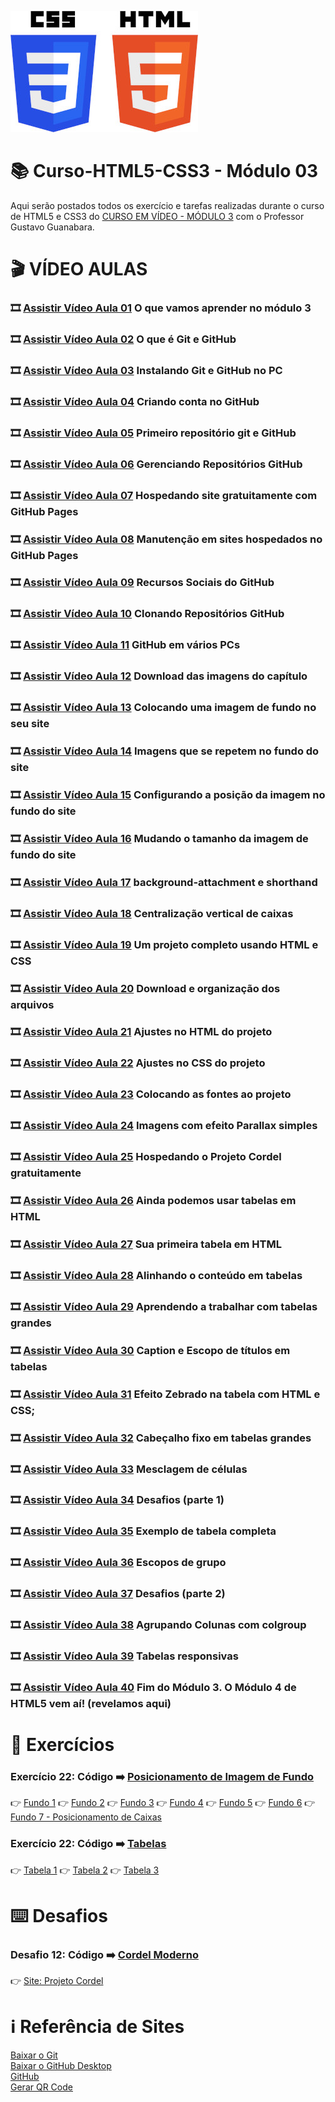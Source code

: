 ![image](https://github.com/ArgemiroC/Curso-Html5-Css3/blob/main/html-css/Modulo%201/imagens-extras/CSS3_and_HTML5-300.jpg)

# :books: Curso-HTML5-CSS3 - Módulo 03

Aqui serão postados todos os exercício e tarefas realizadas durante o curso de HTML5 e CSS3 do [CURSO EM VÍDEO - MÓDULO 3](https://www.youtube.com/playlist?list=PLHz_AreHm4dmcAviDwiGgHbeEJToxbOpZ) com o Professor Gustavo Guanabara.

# :clapper: VÍDEO AULAS
### :film_strip: [Assistir Vídeo Aula 01](https://www.youtube.com/watch?v=ofFgnDtn_1c&list=PLHz_AreHm4dmcAviDwiGgHbeEJToxbOpZ&index=1) O que vamos aprender no módulo 3<br>
### :film_strip: [Assistir Vídeo Aula 02](https://www.youtube.com/watch?v=GDGMf2bnHlE&list=PLHz_AreHm4dmcAviDwiGgHbeEJToxbOpZ&index=2) O que é Git e GitHub<br>
### :film_strip: [Assistir Vídeo Aula 03](https://www.youtube.com/watch?v=NgWExh3bswg&list=PLHz_AreHm4dmcAviDwiGgHbeEJToxbOpZ&index=3) Instalando Git e GitHub no PC<br>
### :film_strip: [Assistir Vídeo Aula 04](https://www.youtube.com/watch?v=1QTi8nIlK1o&list=PLHz_AreHm4dmcAviDwiGgHbeEJToxbOpZ&index=4) Criando conta no GitHub<br> 
### :film_strip: [Assistir Vídeo Aula 05](https://www.youtube.com/watch?v=P0Hvrf8T3zo&list=PLHz_AreHm4dmcAviDwiGgHbeEJToxbOpZ&index=5) Primeiro repositório git e GitHub<br>
### :film_strip: [Assistir Vídeo Aula 06](https://www.youtube.com/watch?v=Sbcu_GuySjo&list=PLHz_AreHm4dmcAviDwiGgHbeEJToxbOpZ&index=6) Gerenciando Repositórios GitHub<br>
### :film_strip: [Assistir Vídeo Aula 07](https://www.youtube.com/watch?v=_jI3782DGDc&list=PLHz_AreHm4dmcAviDwiGgHbeEJToxbOpZ&index=7) Hospedando site gratuitamente com GitHub Pages<br>
### :film_strip: [Assistir Vídeo Aula 08](https://www.youtube.com/watch?v=ejQwG2cvWxg&list=PLHz_AreHm4dmcAviDwiGgHbeEJToxbOpZ&index=8) Manutenção em sites hospedados no GitHub Pages<br>
### :film_strip: [Assistir Vídeo Aula 09](https://www.youtube.com/watch?v=g5orqzMzwkY&list=PLHz_AreHm4dmcAviDwiGgHbeEJToxbOpZ&index=9) Recursos Sociais do GitHub<br>
### :film_strip: [Assistir Vídeo Aula 10](https://www.youtube.com/watch?v=sRBSr9X5nAQ&list=PLHz_AreHm4dmcAviDwiGgHbeEJToxbOpZ&index=10) Clonando Repositórios GitHub<br>
### :film_strip: [Assistir Vídeo Aula 11](https://www.youtube.com/watch?v=c-MATEcIuPQ&list=PLHz_AreHm4dmcAviDwiGgHbeEJToxbOpZ&index=11) GitHub em vários PCs<br>
### :film_strip: [Assistir Vídeo Aula 12](https://www.youtube.com/watch?v=sms5H5cKDy4&list=PLHz_AreHm4dmcAviDwiGgHbeEJToxbOpZ&index=12) Download das imagens do capítulo<br>
### :film_strip: [Assistir Vídeo Aula 13](https://www.youtube.com/watch?v=9hV5oXi80-A&list=PLHz_AreHm4dmcAviDwiGgHbeEJToxbOpZ&index=13) Colocando uma imagem de fundo no seu site<br>
### :film_strip: [Assistir Vídeo Aula 14](https://www.youtube.com/watch?v=_5KoMUMCTG0&list=PLHz_AreHm4dmcAviDwiGgHbeEJToxbOpZ&index=14) Imagens que se repetem no fundo do site<br>
### :film_strip: [Assistir Vídeo Aula 15](https://www.youtube.com/watch?v=RpcmGqvzWxQ&list=PLHz_AreHm4dmcAviDwiGgHbeEJToxbOpZ&index=15) Configurando a posição da imagem no fundo do site<br>
### :film_strip: [Assistir Vídeo Aula 16](https://www.youtube.com/watch?v=lNaoi5AUCsc&list=PLHz_AreHm4dmcAviDwiGgHbeEJToxbOpZ&index=16) Mudando o tamanho da imagem de fundo do site<br>
### :film_strip: [Assistir Vídeo Aula 17](https://www.youtube.com/watch?v=PzJwwA6LVts&list=PLHz_AreHm4dmcAviDwiGgHbeEJToxbOpZ&index=17) background-attachment e shorthand<br>
### :film_strip: [Assistir Vídeo Aula 18](https://www.youtube.com/watch?v=-w0Qo_qQiRg&list=PLHz_AreHm4dmcAviDwiGgHbeEJToxbOpZ&index=18) Centralização vertical de caixas<br>
### :film_strip: [Assistir Vídeo Aula 19](https://www.youtube.com/watch?v=cz7AoKGcwlY&list=PLHz_AreHm4dmcAviDwiGgHbeEJToxbOpZ&index=19) Um projeto completo usando HTML e CSS<br>
### :film_strip: [Assistir Vídeo Aula 20](https://www.youtube.com/watch?v=V8kF1WZisbg&list=PLHz_AreHm4dmcAviDwiGgHbeEJToxbOpZ&index=20) Download e organização dos arquivos<br>
### :film_strip: [Assistir Vídeo Aula 21](https://www.youtube.com/watch?v=e-HB90dx_CI&list=PLHz_AreHm4dmcAviDwiGgHbeEJToxbOpZ&index=21) Ajustes no HTML do projeto<br>
### :film_strip: [Assistir Vídeo Aula 22](https://www.youtube.com/watch?v=82vIYws5wF8&list=PLHz_AreHm4dmcAviDwiGgHbeEJToxbOpZ&index=22) Ajustes no CSS do projeto<br>
### :film_strip: [Assistir Vídeo Aula 23](https://www.youtube.com/watch?v=0bBBaHNkzVE&list=PLHz_AreHm4dmcAviDwiGgHbeEJToxbOpZ&index=23) Colocando as fontes ao projeto<br>
### :film_strip: [Assistir Vídeo Aula 24](https://www.youtube.com/watch?v=UnYur3GqcDc&list=PLHz_AreHm4dmcAviDwiGgHbeEJToxbOpZ&index=24) Imagens com efeito Parallax simples<br>
### :film_strip: [Assistir Vídeo Aula 25](https://www.youtube.com/watch?v=78hBqKLaWCU&list=PLHz_AreHm4dmcAviDwiGgHbeEJToxbOpZ&index=25) Hospedando o Projeto Cordel gratuitamente<br>
### :film_strip: [Assistir Vídeo Aula 26](https://www.youtube.com/watch?v=9IF4xvg5rWI&list=PLHz_AreHm4dmcAviDwiGgHbeEJToxbOpZ&index=26) Ainda podemos usar tabelas em HTML<br>
### :film_strip: [Assistir Vídeo Aula 27](https://www.youtube.com/watch?v=lIiZu-94PBk&list=PLHz_AreHm4dmcAviDwiGgHbeEJToxbOpZ&index=27) Sua primeira tabela em HTML<br>
### :film_strip: [Assistir Vídeo Aula 28](https://www.youtube.com/watch?v=djvX6p9l-Rk&list=PLHz_AreHm4dmcAviDwiGgHbeEJToxbOpZ&index=28) Alinhando o conteúdo em tabelas<br>
### :film_strip: [Assistir Vídeo Aula 29](https://www.youtube.com/watch?v=XmrNuqmmckM&list=PLHz_AreHm4dmcAviDwiGgHbeEJToxbOpZ&index=29) Aprendendo a trabalhar com tabelas grandes<br>
### :film_strip: [Assistir Vídeo Aula 30](https://www.youtube.com/watch?v=ZnjU3PzhGi0&list=PLHz_AreHm4dmcAviDwiGgHbeEJToxbOpZ&index=30) Caption e Escopo de títulos em tabelas<br>
### :film_strip: [Assistir Vídeo Aula 31](https://www.youtube.com/watch?v=IYUiFRE5hpI&list=PLHz_AreHm4dmcAviDwiGgHbeEJToxbOpZ&index=31) Efeito Zebrado na tabela com HTML e CSS;<br>
### :film_strip: [Assistir Vídeo Aula 32](https://www.youtube.com/watch?v=k277B58kC9c&list=PLHz_AreHm4dmcAviDwiGgHbeEJToxbOpZ&index=32) Cabeçalho fixo em tabelas grandes<br>
### :film_strip: [Assistir Vídeo Aula 33](https://www.youtube.com/watch?v=olZgL09uDAU&list=PLHz_AreHm4dmcAviDwiGgHbeEJToxbOpZ&index=33) Mesclagem de células<br>
### :film_strip: [Assistir Vídeo Aula 34](https://www.youtube.com/watch?v=MnznvoNuy-I&list=PLHz_AreHm4dmcAviDwiGgHbeEJToxbOpZ&index=34) Desafios (parte 1)<br>
### :film_strip: [Assistir Vídeo Aula 35](https://www.youtube.com/watch?v=muKp1-jcs3Q&list=PLHz_AreHm4dmcAviDwiGgHbeEJToxbOpZ&index=36) Exemplo de tabela completa<br>
### :film_strip: [Assistir Vídeo Aula 36](https://www.youtube.com/watch?v=muKp1-jcs3Q&list=PLHz_AreHm4dmcAviDwiGgHbeEJToxbOpZ&index=36) Escopos de grupo<br>
### :film_strip: [Assistir Vídeo Aula 37](https://www.youtube.com/watch?v=V2gVaqTSRmo&list=PLHz_AreHm4dmcAviDwiGgHbeEJToxbOpZ&index=37) Desafios (parte 2)<br>
### :film_strip: [Assistir Vídeo Aula 38](https://www.youtube.com/watch?v=1Ro7rjINNb0&list=PLHz_AreHm4dmcAviDwiGgHbeEJToxbOpZ&index=38) Agrupando Colunas com colgroup<br>
### :film_strip: [Assistir Vídeo Aula 39](https://www.youtube.com/watch?v=-0CgGstWMcA&list=PLHz_AreHm4dmcAviDwiGgHbeEJToxbOpZ&index=39) Tabelas responsivas<br>
### :film_strip: [Assistir Vídeo Aula 40](https://www.youtube.com/watch?v=XJ10-IKH8ig&list=PLHz_AreHm4dmcAviDwiGgHbeEJToxbOpZ&index=40)  Fim do Módulo 3. O Módulo 4 de HTML5 vem aí! (revelamos aqui)<br>

# :scroll: Exercícios

### Exercício 22: Código :arrow_right: [Posicionamento de Imagem de Fundo](https://github.com/ArgemiroC/Curso-Html5-Css3/tree/main/html-css/Modulo%203/exercicios/ex022)<br>
:point_right: [Fundo 1](https://argemiroc.github.io/Curso-Html5-Css3/html-css/Modulo%203/exercicios/ex022/fundo001.html)
:point_right: [Fundo 2](https://argemiroc.github.io/Curso-Html5-Css3/html-css/Modulo%203/exercicios/ex022/fundo002.html)
:point_right: [Fundo 3](https://argemiroc.github.io/Curso-Html5-Css3/html-css/Modulo%203/exercicios/ex022/fundo003.html)
:point_right: [Fundo 4](https://argemiroc.github.io/Curso-Html5-Css3/html-css/Modulo%203/exercicios/ex022/fundo004.html)
:point_right: [Fundo 5](https://argemiroc.github.io/Curso-Html5-Css3/html-css/Modulo%203/exercicios/ex022/fundo005.html)
:point_right: [Fundo 6](https://argemiroc.github.io/Curso-Html5-Css3/html-css/Modulo%203/exercicios/ex022/fundo006.html)
:point_right: [Fundo 7 - Posicionamento de Caixas](https://argemiroc.github.io/Curso-Html5-Css3/html-css/Modulo%203/exercicios/ex022/fundo007.html)<br>

### Exercício 22: Código :arrow_right: [Tabelas](https://github.com/ArgemiroC/Curso-Html5-Css3/tree/main/html-css/Modulo%203/exercicios/ex023)<br>
:point_right: [Tabela 1](https://argemiroc.github.io/Curso-Html5-Css3/html-css/Modulo%203/exercicios/ex023/tabela001.html)
:point_right: [Tabela 2](https://argemiroc.github.io/Curso-Html5-Css3/html-css/Modulo%203/exercicios/ex023/tabela002.html)
:point_right: [Tabela 3]()<br>

# :keyboard: Desafios
### Desafio 12: Código :arrow_right: [Cordel Moderno](https://github.com/ArgemiroC/Curso-Html5-Css3/tree/main/html-css/Modulo%203/Desafios/d012)<br>
:point_right: [Site: Projeto Cordel](https://argemiroc.github.io/projeto-cordel/)<br>

# :information_source: Referência de Sites
[Baixar o Git](https://git-scm.com/)<br>
[Baixar o GitHub Desktop](https://desktop.github.com/)<br>
[GitHub](https://github.com/)<br>
[Gerar QR Code](https://br.qr-code-generator.com/)<br>
